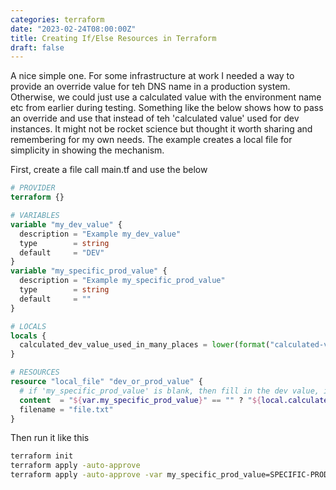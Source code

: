 ```yaml
---
categories: terraform
date: "2023-02-24T08:00:00Z"
title: Creating If/Else Resources in Terraform
draft: false
---
```


A nice simple one. For some infrastructure at work I needed a way to provide an override value for teh DNS name in a production system. Otherwise, we could just use a calculated value with the environment name etc from earlier during testing. Something like the below shows how to pass an override and use that instead of teh 'calculated value' used for dev instances. It might not be rocket science but thought it worth sharing and remembering for my own needs. The example creates a local file for simplicity in showing the mechanism.

First, create a file call main.tf and use the below

```terraform
# PROVIDER
terraform {}

# VARIABLES
variable "my_dev_value" {
  description = "Example my_dev_value"
  type        = string
  default     = "DEV"
}
variable "my_specific_prod_value" {
  description = "Example my_specific_prod_value"
  type        = string
  default     = ""
}

# LOCALS
locals {
  calculated_dev_value_used_in_many_places = lower(format("calculated-value-%s", var.my_dev_value))
}

# RESOURCES
resource "local_file" "dev_or_prod_value" {
  # if 'my_specific_prod_value' is blank, then fill in the dev value, if it is prod, put in the prod value
  content  = "${var.my_specific_prod_value}" == "" ? "${local.calculated_dev_value_used_in_many_places}" : "${var.my_specific_prod_value}"
  filename = "file.txt"
}
```

Then run it like this

```bash
terraform init
terraform apply -auto-approve                                                  # Uses the default value
terraform apply -auto-approve -var my_specific_prod_value=SPECIFIC-PROD-VALUE  # Uses the passed value
```
